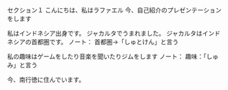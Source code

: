 
セクション１
こんにちは、私はラファエル
今、自己紹介のプレゼンテーションをします

私はインドネシア出身です。
ジャカルタでうまれました。
ジャカルタはインドネシアの首都圏です。
ノート：
首都圏→「しゅとけん」と言う

私の趣味はゲームをしたり音楽を聞いたりジムをします
ノート：
趣味：「しゅみ」と言う

今、南行徳に住んでいます。

